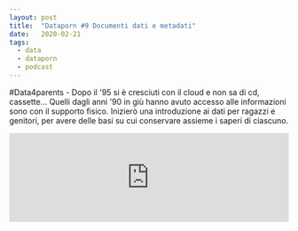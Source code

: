 ```yaml
---
layout: post
title:  "Dataporn #9 Documenti dati e metadati"
date:   2020-02-21
tags:
  - data
  - dataporn
  - podcast
---
```


#Data4parents - Dopo il '95 si è cresciuti con il cloud e non sa di cd, cassette... Quelli dagli anni '90 in giù hanno avuto accesso alle informazioni sono con il supporto fisico. Inizierò una introduzione ai dati per ragazzi e genitori, per avere delle basi su cui conservare assieme i saperi di ciascuno.

<iframe src="https://anchor.fm/dataporn/embed/episodes/Data4parents-Documenti-dati-e-metadati-eavlkd" height="160px" width="100%" frameborder="0" scrolling="no"></iframe>

